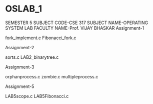 # OSLAB_1
SEMESTER 5
SUBJECT CODE-CSE 317
SUBJECT NAME-OPERATING SYSTEM LAB
FACULTY NAME-Prof. VIJAY BHASKAR
Assignment-1

fork_implement.c
Fibonacci_fork.c

Assignment-2

sorts.c
LAB2_binarytree.c

Assignment-3

orphanprocess.c
zombie.c
multipleprocess.c

Assignment-5

LAB5scope.c
LAB5Fibonacci.c
